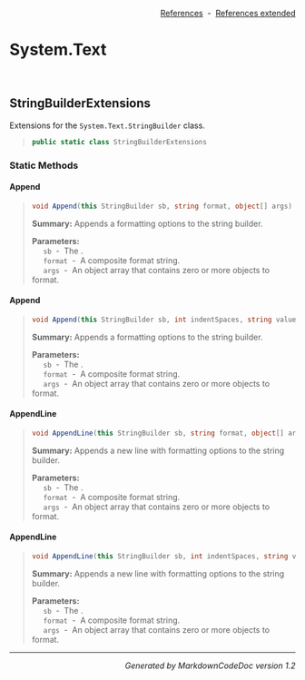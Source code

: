 <div style='text-align: right'>

[References](Index.md)&nbsp;&nbsp;-&nbsp;&nbsp;[References extended](IndexExtended.md)
</div>

# System.Text

<br />

## StringBuilderExtensions
Extensions for the `System.Text.StringBuilder` class.

>```csharp
>public static class StringBuilderExtensions
>```

### Static Methods

#### Append
>```csharp
>void Append(this StringBuilder sb, string format, object[] args)
>```
><b>Summary:</b> Appends a formatting options to the string builder.
>
><b>Parameters:</b><br>
>&nbsp;&nbsp;&nbsp;&nbsp;&nbsp;`sb`&nbsp;&nbsp;-&nbsp;&nbsp;The .<br />
>&nbsp;&nbsp;&nbsp;&nbsp;&nbsp;`format`&nbsp;&nbsp;-&nbsp;&nbsp;A composite format string.<br />
>&nbsp;&nbsp;&nbsp;&nbsp;&nbsp;`args`&nbsp;&nbsp;-&nbsp;&nbsp;An object array that contains zero or more objects to format.<br />
#### Append
>```csharp
>void Append(this StringBuilder sb, int indentSpaces, string value)
>```
><b>Summary:</b> Appends a formatting options to the string builder.
>
><b>Parameters:</b><br>
>&nbsp;&nbsp;&nbsp;&nbsp;&nbsp;`sb`&nbsp;&nbsp;-&nbsp;&nbsp;The .<br />
>&nbsp;&nbsp;&nbsp;&nbsp;&nbsp;`format`&nbsp;&nbsp;-&nbsp;&nbsp;A composite format string.<br />
>&nbsp;&nbsp;&nbsp;&nbsp;&nbsp;`args`&nbsp;&nbsp;-&nbsp;&nbsp;An object array that contains zero or more objects to format.<br />
#### AppendLine
>```csharp
>void AppendLine(this StringBuilder sb, string format, object[] args)
>```
><b>Summary:</b> Appends a new line with formatting options to the string builder.
>
><b>Parameters:</b><br>
>&nbsp;&nbsp;&nbsp;&nbsp;&nbsp;`sb`&nbsp;&nbsp;-&nbsp;&nbsp;The .<br />
>&nbsp;&nbsp;&nbsp;&nbsp;&nbsp;`format`&nbsp;&nbsp;-&nbsp;&nbsp;A composite format string.<br />
>&nbsp;&nbsp;&nbsp;&nbsp;&nbsp;`args`&nbsp;&nbsp;-&nbsp;&nbsp;An object array that contains zero or more objects to format.<br />
#### AppendLine
>```csharp
>void AppendLine(this StringBuilder sb, int indentSpaces, string value)
>```
><b>Summary:</b> Appends a new line with formatting options to the string builder.
>
><b>Parameters:</b><br>
>&nbsp;&nbsp;&nbsp;&nbsp;&nbsp;`sb`&nbsp;&nbsp;-&nbsp;&nbsp;The .<br />
>&nbsp;&nbsp;&nbsp;&nbsp;&nbsp;`format`&nbsp;&nbsp;-&nbsp;&nbsp;A composite format string.<br />
>&nbsp;&nbsp;&nbsp;&nbsp;&nbsp;`args`&nbsp;&nbsp;-&nbsp;&nbsp;An object array that contains zero or more objects to format.<br />
<hr /><div style='text-align: right'><i>Generated by MarkdownCodeDoc version 1.2</i></div>
